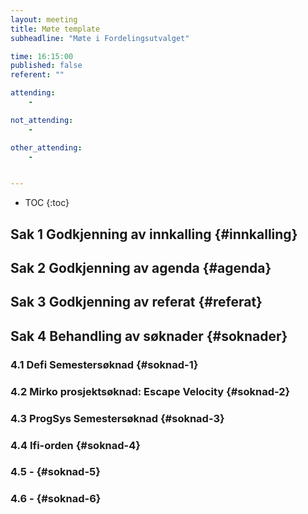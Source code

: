 ```yaml
---
layout: meeting
title: Møte template
subheadline: "Møte i Fordelingsutvalget"

time: 16:15:00
published: false
referent: ""

attending:
    - 

not_attending:
    -

other_attending:
    -


---
```


* TOC
{:toc}


## Sak 1 Godkjenning av innkalling {#innkalling}
## Sak 2 Godkjenning av agenda {#agenda}
## Sak 3 Godkjenning av referat {#referat}
## Sak 4 Behandling av søknader {#soknader}
### 4.1 Defi Semestersøknad  {#soknad-1}
### 4.2 Mirko prosjektsøknad: Escape Velocity  {#soknad-2}
### 4.3 ProgSys Semestersøknad  {#soknad-3}
### 4.4 Ifi-orden {#soknad-4}
### 4.5 -  {#soknad-5}
### 4.6 -  {#soknad-6}
